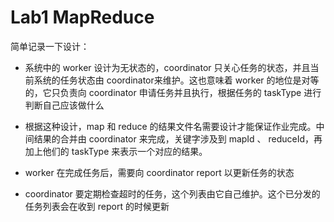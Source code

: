 # Lab1 MapReduce

简单记录一下设计：

- 系统中的 worker 设计为无状态的，coordinator 只关心任务的状态，并且当前系统的任务状态由 coordinator来维护。这也意味着 worker 的地位是对等的，它只负责向 coordinator 申请任务并且执行，根据任务的 taskType 进行判断自己应该做什么

- 根据这种设计，map 和 reduce 的结果文件名需要设计才能保证作业完成。中间结果的合并由 coordinator 来完成，关键字涉及到 mapId 、 reduceId，再加上他们的 taskType 来表示一个对应的结果。

- worker 在完成任务后，需要向 coordinator report 以更新任务的状态

- coordinator 要定期检查超时的任务，这个列表由它自己维护。这个已分发的任务列表会在收到 report 的时候更新